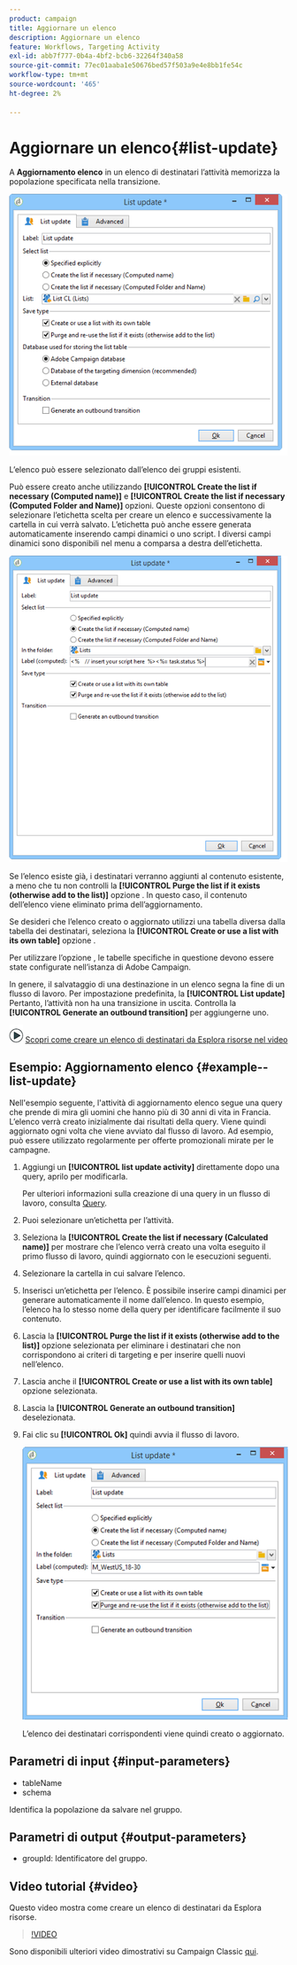 ```yaml
---
product: campaign
title: Aggiornare un elenco
description: Aggiornare un elenco
feature: Workflows, Targeting Activity
exl-id: abb7f777-0b4a-4bf2-bcb6-32264f340a58
source-git-commit: 77ec01aaba1e50676bed57f503a9e4e8bb1fe54c
workflow-type: tm+mt
source-wordcount: '465'
ht-degree: 2%

---
```


# Aggiornare un elenco{#list-update}



A **Aggiornamento elenco** in un elenco di destinatari l’attività memorizza la popolazione specificata nella transizione.

![](assets/s_user_segmentation_update_group.png)

L’elenco può essere selezionato dall’elenco dei gruppi esistenti.

Può essere creato anche utilizzando **[!UICONTROL Create the list if necessary (Computed name)]** e **[!UICONTROL Create the list if necessary (Computed Folder and Name)]** opzioni. Queste opzioni consentono di selezionare l’etichetta scelta per creare un elenco e successivamente la cartella in cui verrà salvato. L’etichetta può anche essere generata automaticamente inserendo campi dinamici o uno script. I diversi campi dinamici sono disponibili nel menu a comparsa a destra dell’etichetta.

![](assets/s_user_segmentation_update_list_calc.png)

Se l’elenco esiste già, i destinatari verranno aggiunti al contenuto esistente, a meno che tu non controlli la **[!UICONTROL Purge the list if it exists (otherwise add to the list)]** opzione . In questo caso, il contenuto dell’elenco viene eliminato prima dell’aggiornamento.

Se desideri che l’elenco creato o aggiornato utilizzi una tabella diversa dalla tabella dei destinatari, seleziona la **[!UICONTROL Create or use a list with its own table]** opzione .

Per utilizzare l’opzione , le tabelle specifiche in questione devono essere state configurate nell’istanza di Adobe Campaign.

In genere, il salvataggio di una destinazione in un elenco segna la fine di un flusso di lavoro. Per impostazione predefinita, la **[!UICONTROL List update]** Pertanto, l’attività non ha una transizione in uscita. Controlla la **[!UICONTROL Generate an outbound transition]** per aggiungerne uno.

![](assets/do-not-localize/how-to-video.png) [Scopri come creare un elenco di destinatari da Esplora risorse nel video](#video)

## Esempio: Aggiornamento elenco {#example--list-update}

Nell&#39;esempio seguente, l&#39;attività di aggiornamento elenco segue una query che prende di mira gli uomini che hanno più di 30 anni di vita in Francia. L’elenco verrà creato inizialmente dai risultati della query. Viene quindi aggiornato ogni volta che viene avviato dal flusso di lavoro. Ad esempio, può essere utilizzato regolarmente per offerte promozionali mirate per le campagne.

1. Aggiungi un **[!UICONTROL list update activity]** direttamente dopo una query, aprilo per modificarla.

   Per ulteriori informazioni sulla creazione di una query in un flusso di lavoro, consulta [Query](query.md).

1. Puoi selezionare un’etichetta per l’attività.
1. Seleziona la **[!UICONTROL Create the list if necessary (Calculated name)]** per mostrare che l’elenco verrà creato una volta eseguito il primo flusso di lavoro, quindi aggiornato con le esecuzioni seguenti.
1. Selezionare la cartella in cui salvare l’elenco.
1. Inserisci un’etichetta per l’elenco. È possibile inserire campi dinamici per generare automaticamente il nome dall’elenco. In questo esempio, l’elenco ha lo stesso nome della query per identificare facilmente il suo contenuto.
1. Lascia la **[!UICONTROL Purge the list if it exists (otherwise add to the list)]** opzione selezionata per eliminare i destinatari che non corrispondono ai criteri di targeting e per inserire quelli nuovi nell’elenco.
1. Lascia anche il **[!UICONTROL Create or use a list with its own table]** opzione selezionata.
1. Lascia la **[!UICONTROL Generate an outbound transition]** deselezionata.
1. Fai clic su **[!UICONTROL Ok]** quindi avvia il flusso di lavoro.

   ![](assets/s_user_segmentation_update_list_calc_example.png)

   L’elenco dei destinatari corrispondenti viene quindi creato o aggiornato.

## Parametri di input {#input-parameters}

* tableName
* schema

Identifica la popolazione da salvare nel gruppo.

## Parametri di output {#output-parameters}

* groupId: Identificatore del gruppo.

## Video tutorial {#video}

Questo video mostra come creare un elenco di destinatari da Esplora risorse.

>[!VIDEO](https://video.tv.adobe.com/v/25602/quality=12)

Sono disponibili ulteriori video dimostrativi su Campaign Classic [qui](https://experienceleague.adobe.com/docs/campaign-classic-learn/tutorials/overview.html?lang=it).
